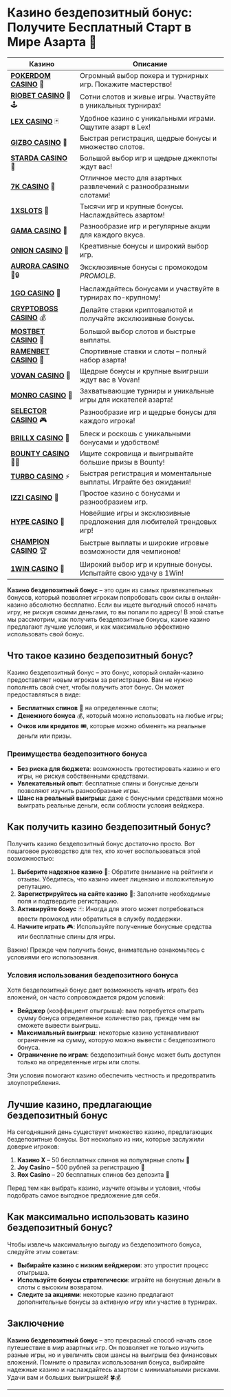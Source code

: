 # Казино бездепозитный бонус: Получите Бесплатный Старт в Мире Азарта 🎰
| Казино                  | Описание                                                                                   |
|-------------------------|--------------------------------------------------------------------------------------------|
| **[POKERDOM CASINO](https://brandplay.link/Bxg7SC7H)** 🎲      | Огромный выбор покера и турнирных игр. Покажите мастерство!                    |
| **[RIOBET CASINO](https://brandplay.link/dtx89f2L)** 🌟🕹️      | Сотни слотов и живые игры. Участвуйте в уникальных турнирах!                  |
| **[LEX CASINO](https://brandplay.link/2HFTmBc8)** 🃏           | Удобное казино с уникальными играми. Ощутите азарт в Lex!                     |
| **[GIZBO CASINO](https://gizbo-tea02.com/c8e962e89)** 🎰       | Быстрая регистрация, щедрые бонусы и множество слотов.                        |
| **[STARDA CASINO](https://brandplay.link/cpFQbWKn)** 🌠        | Большой выбор игр и щедрые джекпоты ждут вас!                                 |
| **[7K CASINO](https://brandplay.link/dd46bNgD)** 🎲            | Отличное место для азартных развлечений с разнообразными слотами!             |
| **[1XSLOTS](https://brandplay.link/R4xfxqdm)** 💎              | Тысячи игр и крупные бонусы. Наслаждайтесь азартом!                          |
| **[GAMA CASINO](https://brandplay.link/zrZpLFTP)** 🎰          | Разнообразие игр и регулярные акции для каждого вкуса.                        |
| **[ONION CASINO](https://obclk001-2d.top/click?offer_id=986&partner_id=10542&landing_id=1798&utm_medium=affiliate&sub_1=oncasino3)** 🧅 | Креативные бонусы и широкий выбор игр.                                       |
| **[AURORA CASINO](https://10trafic-stat2.com/click/668546566bcc6313411604c7/6766/15114/subaccount?promocode=PROMOLB)** 🌌🔒 | Эксклюзивные бонусы с промокодом *PROMOLB*.                                  |
| **[1GO CASINO](https://1go-ircp01.com/ce015f410)** 🚀          | Наслаждайтесь бонусами и участвуйте в турнирах по-крупному!                   |
| **[CRYPTOBOSS CASINO](https://cryptobossc.online/d847bcfa9)** 💰 | Делайте ставки криптовалютой и получайте эксклюзивные бонусы.                 |
| **[MOSTBET CASINO](https://ktbtis024ifqfn0mst.com/beQs)** 🎲   | Большой выбор слотов и быстрые выплаты.                                       |
| **[RAMENBET CASINO](https://get.saltyram.com/ru/registration?apkpop=0&partner=p24970p3296034p5526)** 🍜 | Спортивные ставки и слоты – полный набор азарта!                            |
| **[VOVAN CASINO](https://vovan.site/d098ab058)** 🎉           | Щедрые бонусы и крупные выигрыши ждут вас в Vovan!                           |
| **[MONRO CASINO](https://mnr-ircp01.com/c3ce72a2c)** 🎰        | Захватывающие турниры и уникальные игры для искателей азарта!                |
| **[SELECTOR CASINO](https://gosel.pl/SELVK)** 🎮              | Разнообразие игр и щедрые бонусы для каждого игрока!                         |
| **[BRILLX CASINO](https://brillx.pub/BRIVK)** 💎              | Блеск и роскошь с уникальными бонусами и удобством!                          |
| **[BOUNTY CASINO](https://bounty-casino.de/BOVK)** 🏴‍☠️       | Ищите сокровища и выигрывайте большие призы в Bounty!                        |
| **[TURBO CASINO](https://turbo-casino.pro/TURVK)** ⚡          | Быстрая регистрация и моментальные выплаты. Играйте без ожидания!            |
| **[IZZI CASINO](https://izzi-fr03.com/ca7c8a7b7)** 🧩          | Простое казино с бонусами и разнообразием игр.                               |
| **[HYPE CASINO](https://hypekaz.com/dc2f44ad0)** 🎉           | Новейшие игры и эксклюзивные предложения для любителей трендовых игр!       |
| **[CHAMPION CASINO](https://champcasino.ink/pobeda/doa-hats?p80412p305331p112c)** 🏆 | Быстрые выплаты и широкие игровые возможности для чемпионов!              |
| **[1WIN CASINO](https://brandplay.link/6F5VqbyZ)** 🎰         | Широкий выбор игр и крупные бонусы. Испытайте свою удачу в 1Win!             |

**Казино бездепозитный бонус** – это один из самых привлекательных бонусов, который позволяет игрокам попробовать свои силы в онлайн-казино абсолютно бесплатно. Если вы ищете выгодный способ начать игру, не рискуя своими деньгами, то вы попали по адресу! В этой статье мы рассмотрим, как получить бездепозитные бонусы, какие казино предлагают лучшие условия, и как максимально эффективно использовать свой бонус.

## Что такое казино бездепозитный бонус?

Казино бездепозитный бонус – это бонус, который онлайн-казино предоставляет новым игрокам за регистрацию. Вам не нужно пополнять свой счет, чтобы получить этот бонус. Он может предоставляться в виде:

- **Бесплатных спинов** 🎰 на определенные слоты;
- **Денежного бонуса** 💰, который можно использовать на любые игры;
- **Очков или кредитов** 🎟️, которые можно обменять на реальные деньги или призы.

### Преимущества бездепозитного бонуса

- **Без риска для бюджета**: возможность протестировать казино и его игры, не рискуя собственными средствами.
- **Увлекательный опыт**: бесплатные спины и бонусные деньги позволяют изучить разнообразные игры.
- **Шанс на реальный выигрыш**: даже с бонусными средствами можно выиграть реальные деньги, если соблюсти условия вейджера.

## Как получить казино бездепозитный бонус?

Получить казино бездепозитный бонус достаточно просто. Вот пошаговое руководство для тех, кто хочет воспользоваться этой возможностью:

1. **Выберите надежное казино** 🎲: Обратите внимание на рейтинги и отзывы. Убедитесь, что казино имеет лицензию и положительную репутацию.
2. **Зарегистрируйтесь на сайте казино** 📝: Заполните необходимые поля и подтвердите регистрацию.
3. **Активируйте бонус** 🃏: Иногда для этого может потребоваться ввести промокод или обратиться в службу поддержки.
4. **Начните играть** 🎮: Используйте полученные бонусные средства или бесплатные спины для игры.

Важно! Прежде чем получить бонус, внимательно ознакомьтесь с условиями его использования.

### Условия использования бездепозитного бонуса

Хотя бездепозитный бонус дает возможность начать играть без вложений, он часто сопровождается рядом условий:

- **Вейджер** (коэффициент отыгрыша): вам потребуется отыграть сумму бонуса определенное количество раз, прежде чем вы сможете вывести выигрыш.
- **Максимальный выигрыш**: некоторые казино устанавливают ограничение на сумму, которую можно вывести с бездепозитного бонуса.
- **Ограничение по играм**: бездепозитный бонус может быть доступен только на определенные игры или слоты.

Эти условия помогают казино обеспечить честность и предотвратить злоупотребления.

## Лучшие казино, предлагающие бездепозитный бонус

На сегодняшний день существует множество казино, предлагающих бездепозитные бонусы. Вот несколько из них, которые заслужили доверие игроков:

1. **Казино X** – 50 бесплатных спинов на популярные слоты 🎰
2. **Joy Casino** – 500 рублей за регистрацию 💸
3. **Rox Casino** – 20 бесплатных спинов без депозита 🎲

Перед тем как выбрать казино, изучите отзывы и условия, чтобы подобрать самое выгодное предложение для себя.

## Как максимально использовать казино бездепозитный бонус?

Чтобы извлечь максимальную выгоду из бездепозитного бонуса, следуйте этим советам:

- **Выбирайте казино с низким вейджером**: это упростит процесс отыгрыша.
- **Используйте бонусы стратегически**: играйте на бонусные деньги в слоты с высоким возвратом.
- **Следите за акциями**: некоторые казино предлагают дополнительные бонусы за активную игру или участие в турнирах.

## Заключение

**Казино бездепозитный бонус** – это прекрасный способ начать свое путешествие в мир азартных игр. Он позволяет не только изучить разные игры, но и увеличить свои шансы на выигрыш без финансовых вложений. Помните о правилах использования бонуса, выбирайте надежные казино и наслаждайтесь азартом с минимальными рисками. Удачи вам и больших выигрышей! 🍀💰

---
